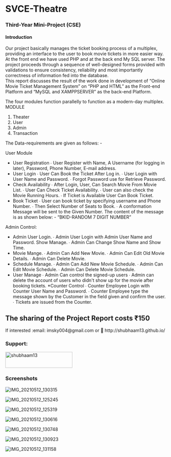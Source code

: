 # SVCE-Theatre
<h3> Third-Year Mini-Project (CSE)</h3>

<h4>Introduction</h4>
<p> Our project basically manages the ticket booking process of a multiplex, providing an interface to the user to book movie tickets in more easier way. At the front end we have used PHP and at the back end My SQL server. The project proceeds through a sequence of well-designed forms provided with validations to ensure consistency, reliability and most importantly correctness of information fed into the database.
<Br>This report discusses the result of the work done in development of “Online Movie Ticket Management System” on “PHP and HTML” as the Front-end Platform and “MySQL and XAMPPSERVER” as the back-end Platform.
</p>
<P>The four modules function parallelly to function as a modern-day multiplex.
                             MODULE

1. Theater 
2. User
3. Admin 
4. Transaction
</p>
<P> 
The Data-requirements are given as follows: - 

User Module

* User Registration 
∙ User Register with Name, A Username (for logging in later), Password, Phone Number, E-mail address. 
* User Login 
∙ User Can Book the Ticket After Log in. 
∙ User Login with User Name and Password. 
∙ Forgot Password use for Retrieve Password. 
* Check Availability 
∙ After Login, User, Can Search Movie From Movie List. 
∙ User Can Check Ticket Availability. 
∙ User can also check the Movie Running Hours. 
∙ If Ticket is Available User Can Book Ticket. 
* Book Ticket
∙ User can book ticket by specifying username and Phone Number. 
∙ Then Select Number of Seats to Book. 
∙ A conformation Message will be sent to the Given Number. The content of the message is as shown below: - 
                            “BKID-RANDOM 7 DIGIT NUMBER”






Admin Control: 
* Admin User Login. 
∙ Admin User Login with Admin User Name and Password. 
 Show Manage. 
∙ Admin Can Change Show Name and Show Time. 
* Movie Mange. 
∙ Admin Can Add New Movie. 
∙ Admin Can Edit Old Movie Details. 
∙ Admin Can Delete Movie.
 * Schedule Manage. 
∙ Admin Can Add New Movie Schedule. 
∙ Admin Can Edit Movie Schedule. 
∙ Admin Can Delete Movie Schedule. 
* User Manage 
∙ Admin Can control the signed-up users 
∙ Admin can delete the account of users who didn't show up for the movie after booking tickets. 
*Counter Control 
∙ Counter Employee Login with Counter User Name and Password.
 ∙ Counter Employee type the message shown by the Customer in the field given and confirm the user. 
∙ Tickets are issued from the Counter.
</p>

<h2>The sharing of the Project Report costs ₹150</h2>

<p> If interested :email: imsky004@gmail.com  or 🔗 http://shubhaam13.github.io/ </p>

<h3 align="left">Support:</h3>
<p><a href="https://www.buymeacoffee.com/shubhaam13"> <img align="center" src="https://cdn.buymeacoffee.com/buttons/v2/default-yellow.png" height="50" width="210" alt="shubhaam13" /></a></p>

<h3>Screenshots</h3>

![IMG_20210512_130315](https://user-images.githubusercontent.com/55135227/117939239-7f8c6000-b325-11eb-85b1-c68f93eb10ff.jpg)

![IMG_20210512_125245](https://user-images.githubusercontent.com/55135227/117939248-81562380-b325-11eb-83ee-02016450d94e.jpg)

![IMG_20210512_125319](https://user-images.githubusercontent.com/55135227/117939252-81562380-b325-11eb-937e-a9c826efe00e.jpg)

![IMG_20210512_130616](https://user-images.githubusercontent.com/55135227/117939254-81eeba00-b325-11eb-8833-94d3df8b5497.jpg)

![IMG_20210512_130748](https://user-images.githubusercontent.com/55135227/117939256-82875080-b325-11eb-99cf-3165ef15977b.jpg)

![IMG_20210512_130923](https://user-images.githubusercontent.com/55135227/117939258-831fe700-b325-11eb-9998-1d5da1bcb537.jpg)

![IMG_20210512_131158](https://user-images.githubusercontent.com/55135227/117939366-992da780-b325-11eb-84cf-4c3a9341f4c2.jpg)

